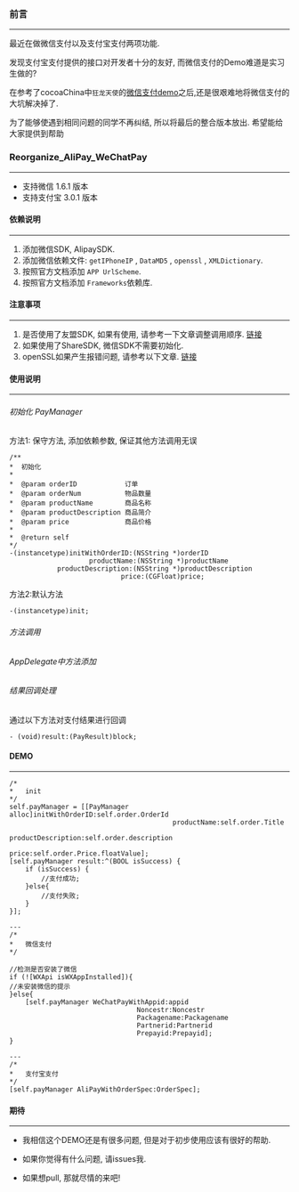 ### 前言
---
最近在做微信支付以及支付宝支付两项功能.

发现支付宝支付提供的接口对开发者十分的友好, 而微信支付的Demo难道是实习生做的?

在参考了cocoaChina中`狂龙天使`的[微信支付demo](http://www.cocoachina.com/bbs/read.php?tid-309177-keyword-%CE%A2%D0%C5%D6%A7%B8%B6.html)之后,还是很艰难地将微信支付的大坑解决掉了.

为了能够使遇到相同问题的同学不再纠结, 所以将最后的整合版本放出. 希望能给大家提供到帮助

### Reorganize_AliPay_WeChatPay
---

* 支持微信 1.6.1 版本
* 支持支付宝 3.0.1 版本


#### 依赖说明
---
1. 添加微信SDK, AlipaySDK.
2. 添加微信依赖文件: `getIPhoneIP` , `DataMD5` , `openssl` , `XMLDictionary`.
3. 按照官方文档添加 `APP UrlScheme`.
4. 按照官方文档添加 `Frameworks`依赖库.


#### 注意事项
---
1. 是否使用了友盟SDK, 如果有使用, 请参考一下文章调整调用顺序. [链接](http://www.cocoachina.com/bbs/read.php?tid-321546.html)
2. 如果使用了ShareSDK, 微信SDK不需要初始化.
3. openSSL如果产生报错问题, 请参考以下文章. [链接](http://blog.csdn.net/l648320605/article/details/38919861)


#### 使用说明
---
###### 初始化 PayManager
方法1: 保守方法, 添加依赖参数, 保证其他方法调用无误

	/**
 	*  初始化
 	*
 	*  @param orderID            订单
 	*  @param orderNum           物品数量
 	*  @param productName        商品名称
 	*  @param productDescription 商品简介
 	*  @param price              商品价格
 	*
 	*  @return self
 	*/
	-(instancetype)initWithOrderID:(NSString *)orderID
                   		productName:(NSString *)productName
            	productDescription:(NSString *)productDescription
                         		price:(CGFloat)price;


方法2:默认方法

	-(instancetype)init;
	
###### 方法调用


###### AppDelegate中方法添加



###### 结果回调处理

通过以下方法对支付结果进行回调

	
	- (void)result:(PayResult)block;

#### DEMO
---

	/*
	*	init
	*/
    self.payManager = [[PayManager alloc]initWithOrderID:self.order.OrderId
                                             productName:self.order.Title
                                      productDescription:self.order.description
                                                   price:self.order.Price.floatValue];
    [self.payManager result:^(BOOL isSuccess) {
        if (isSuccess) {
            //支付成功;
        }else{
            //支付失败;
        }
    }];
    
    ---
    /*
    *	微信支付
    */
    
    //检测是否安装了微信
    if (![WXApi isWXAppInstalled]){
	//未安装微信的提示  
    }else{
		[self.payManager WeChatPayWithAppid:appid
									Noncestr:Noncestr
									Packagename:Packagename
 									Partnerid:Partnerid
         							Prepayid:Prepayid];
    }
    
    ---
    /*
    *	支付宝支付
    */
	[self.payManager AliPayWithOrderSpec:OrderSpec];
	
#### 期待
---
* 我相信这个DEMO还是有很多问题, 但是对于初步使用应该有很好的帮助. 

* 如果你觉得有什么问题, 请issues我. 

* 如果想pull, 那就尽情的来吧!
